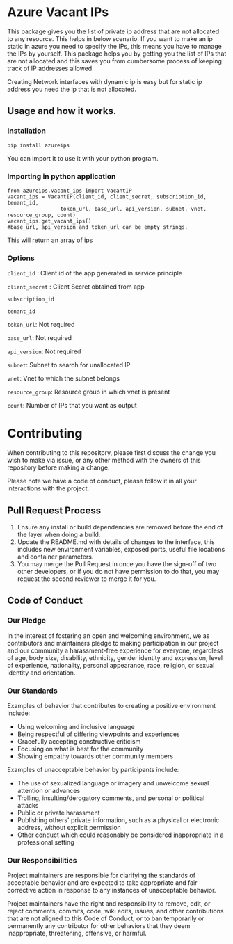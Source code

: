# Azure Vacant IPs

This package gives you the list of private ip address that are not allocated to any resource. This helps in below scenario.
If you want to make an ip static in azure you need to specify the IPs, this means you have to manage the IPs by yourself. This package helps you by
getting you the list of IPs that are not allocated and this saves you from cumbersome process of keeping track of IP addresses allowed.

Creating Network interfaces with dynamic ip is easy but for static ip address you need the ip that is not allocated.

## Usage and how it works.

### Installation

```pip install azureips```

You can import it to use it with your python program.

### Importing in python application

```
from azureips.vacant_ips import VacantIP
vacant_ips = VacantIP(client_id, client_secret, subscription_id, tenant_id,
                 token_url, base_url, api_version, subnet, vnet, resource_group, count)
vacant_ips.get_vacant_ips()
#base_url, api_version and token_url can be empty strings.
```

This will return an array of ips

### Options

`client_id` : Client id of the app generated in service principle

`client_secret` : Client Secret obtained from app

`subscription_id`

`tenant_id`

`token_url`: Not required

`base_url`: Not required

`api_version`: Not required

`subnet`: Subnet to search for unallocated IP

`vnet`: Vnet to which the subnet belongs

`resource_group`: Resource group in which vnet is present

`count`: Number of IPs that you want as output


# Contributing

When contributing to this repository, please first discuss the change you wish to make via issue, or any other method with the owners of this repository before making a change.

Please note we have a code of conduct, please follow it in all your interactions with the project.

## Pull Request Process

1. Ensure any install or build dependencies are removed before the end of the layer when doing a
   build.
2. Update the README.md with details of changes to the interface, this includes new environment
   variables, exposed ports, useful file locations and container parameters.
4. You may merge the Pull Request in once you have the sign-off of two other developers, or if you
   do not have permission to do that, you may request the second reviewer to merge it for you.

## Code of Conduct

### Our Pledge

In the interest of fostering an open and welcoming environment, we as
contributors and maintainers pledge to making participation in our project and
our community a harassment-free experience for everyone, regardless of age, body
size, disability, ethnicity, gender identity and expression, level of experience,
nationality, personal appearance, race, religion, or sexual identity and
orientation.

### Our Standards

Examples of behavior that contributes to creating a positive environment
include:

* Using welcoming and inclusive language
* Being respectful of differing viewpoints and experiences
* Gracefully accepting constructive criticism
* Focusing on what is best for the community
* Showing empathy towards other community members

Examples of unacceptable behavior by participants include:

* The use of sexualized language or imagery and unwelcome sexual attention or
advances
* Trolling, insulting/derogatory comments, and personal or political attacks
* Public or private harassment
* Publishing others' private information, such as a physical or electronic
  address, without explicit permission
* Other conduct which could reasonably be considered inappropriate in a
  professional setting

### Our Responsibilities

Project maintainers are responsible for clarifying the standards of acceptable
behavior and are expected to take appropriate and fair corrective action in
response to any instances of unacceptable behavior.

Project maintainers have the right and responsibility to remove, edit, or
reject comments, commits, code, wiki edits, issues, and other contributions
that are not aligned to this Code of Conduct, or to ban temporarily or
permanently any contributor for other behaviors that they deem inappropriate,
threatening, offensive, or harmful.

